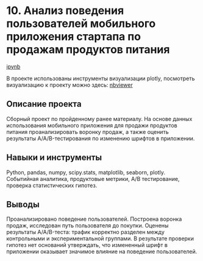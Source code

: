 # 10. Анализ поведения пользователей мобильного приложения стартапа по продажам продуктов питания

[ipynb](https://github.com/Natalyas23/Portfolio/blob/main/10.%20Анализ%20поведения%20пользователей%20мобильного%20приложения/10.%20Анализ%20поведения%20пользователей%20мобильного%20приложения%20стартапа%20по%20продажам%20продуктов%20питания.ipynb)

В проекте использованы инструменты визуализации plotly, посмотреть визуализацию к проекту можно здесь: [nbviewer](https://nbviewer.org/github/Natalyas23/Portfolio/blob/main/10.%20Анализ%20поведения%20пользователей%20мобильного%20приложения/10.%20Анализ%20поведения%20пользователей%20мобильного%20приложения%20стартапа%20по%20продажам%20продуктов%20питания.ipynb)

## Описание проекта

Сборный проект по пройденному ранее материалу.  На основе данных использования мобильного приложения для продажи продуктов питания проанализировать воронку продаж, а также оценить результаты A/A/B-тестирования по изменению шрифтов в приложении.

## Навыки и инструменты

Python, pandas, numpy, scipy.stats, matplotlib, seaborn, plotly.  Событийная аналитика, продуктовые метрики, А/В тестирование, проверка статистических гипотез.

## Выводы

Проанализировано поведение пользователей. Построена воронка продаж, исследован путь пользователя до покупки. Оценены результаты A/A/B-теста: трафик корректно разделен между контрольными и экспериментальной группами. В результате проверки гипотез  нет оснований утверждать, что измененный шрифт в приложении оказывает значимое влияние на поведение пользователей.
